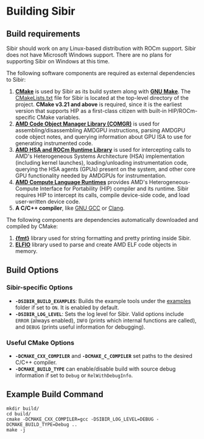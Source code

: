 # Building Sibir

## Build requirements
Sibir should work on any Linux-based distribution with ROCm support. Sibir does not have Microsoft Windows support. 
There are no plans for supporting Sibir on Windows at this time.

The following software components are required as external dependencies to Sibir:
1. **[CMake](https://cmake.org/)** is used by Sibir as its build system along with 
**[GNU Make](https://www.gnu.org/software/make/)**. The [CMakeLists.txt](../CMakeLists.txt) file for Sibir is located 
at the top-level directory of the project. **CMake v3.21 and above** is required, since it is the earliest version that 
supports HIP as a first-class citizen with built-in HIP/ROCm-specific CMake variables.
2. **[AMD Code Object Manager Library (COMGR)](https://github.com/RadeonOpenCompute/ROCm-CompilerSupport/)** is used for 
assembling/disassembling AMDGPU instructions, parsing AMDGPU code object notes, and querying information about GPU ISA
to use for generating instrumented code.
3. **[AMD HSA and ROCm Runtime Library](https://github.com/RadeonOpenCompute/ROCR-Runtime)** is used for intercepting
calls to AMD's Heterogeneous Systems Architecture (HSA) implementation (including kernel launches), loading/unloading
instrumentation code, querying the HSA agents (GPUs) present on the system, and other core GPU functionality needed by
AMDGPUs for instrumentation.
4. **[AMD Compute Language Runtimes](https://github.com/ROCm-Developer-Tools/clr)** provides AMD's
Heterogeneous-Compute Interface for Portability (HIP) compiler and its runtime. Sibir requires HIP to intercept its 
calls, compile device-side code, and load user-written device code.
5. **A C/C++ compiler**, like [GNU GCC](https://gcc.gnu.org/) or [Clang](https://clang.llvm.org/).

The following components are dependencies automatically downloaded and compiled by CMake:
1. **[{fmt}](https://github.com/fmtlib/fmt)** library used for string formatting and pretty printing inside Sibir.
2. **[ELFIO](https://github.com/serge1/ELFIO)** library used to parse and create AMD ELF code objects in memory.
## Build Options

### Sibir-specific Options
- **```-DSIBIR_BUILD_EXAMPLES```**: Builds the example tools under the [examples](../examples) folder if set to 
```ON```. It is enabled by default.
- **```-DSIBIR_LOG_LEVEL```**: Sets the log level for Sibir. Valid options include ```ERROR``` (always enabled), 
```INFO``` (prints which internal functions are called), and ```DEBUG``` (prints useful information for debugging).

### Useful CMake Options
- **```-DCMAKE_CXX_COMPILER```** and **```-DCMAKE_C_COMPILER```** set paths to the desired C/C++ compiler.
- **```-DCMAKE_BUILD_TYPE```** can enable/disable build with source debug information if set to ```Debug``` or 
```RelWithDebugInfo```.

## Example Build Command

```shell
mkdir build/
cd build/
cmake -DCMAKE_CXX_COMPILER=gcc -DSIBIR_LOG_LEVEL=DEBUG -DCMAKE_BUILD_TYPE=Debug .. 
make -j
```